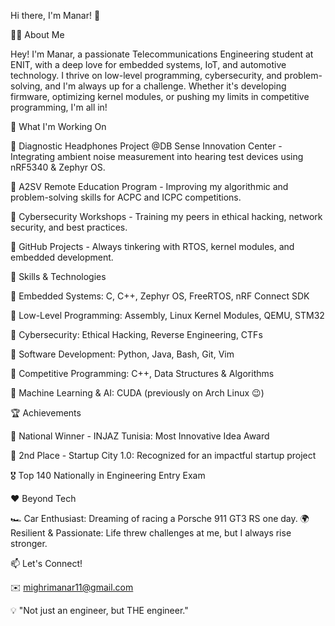 Hi there, I'm Manar! 🚀

👩‍💻 About Me

Hey! I'm Manar, a passionate Telecommunications Engineering student at ENIT, with a deep love for embedded systems, IoT, and automotive technology. 
I thrive on low-level programming, cybersecurity, and problem-solving, and I'm always up for a challenge. 
Whether it's developing firmware, optimizing kernel modules, or pushing my limits in competitive programming, I'm all in!



🌱 What I'm Working On

🔹 Diagnostic Headphones Project @DB Sense Innovation Center - Integrating ambient noise measurement into hearing test devices using nRF5340 & Zephyr OS.

🔹 A2SV Remote Education Program - Improving my algorithmic and problem-solving skills for ACPC and ICPC competitions.

🔹 Cybersecurity Workshops - Training my peers in ethical hacking, network security, and best practices.

🔹 GitHub Projects - Always tinkering with RTOS, kernel modules, and embedded development.




🚀 Skills & Technologies

🔸 Embedded Systems: C, C++, Zephyr OS, FreeRTOS, nRF Connect SDK

🔸 Low-Level Programming: Assembly, Linux Kernel Modules, QEMU, STM32

🔸 Cybersecurity: Ethical Hacking, Reverse Engineering, CTFs

🔸 Software Development: Python, Java, Bash, Git, Vim

🔸 Competitive Programming: C++, Data Structures & Algorithms

🔸 Machine Learning & AI: CUDA (previously on Arch Linux 😉)




🏆 Achievements

🏅 National Winner - INJAZ Tunisia: Most Innovative Idea Award

🥈 2nd Place - Startup City 1.0: Recognized for an impactful startup project

🎖 Top 140 Nationally in Engineering Entry Exam




❤️ Beyond Tech

🏎 Car Enthusiast: Dreaming of racing a Porsche 911 GT3 RS one day.
🌍 Resilient & Passionate: Life threw challenges at me, but I always rise stronger.



📫 Let's Connect!

✉️ mighrimanar11@gmail.com

💡 "Not just an engineer, but THE engineer."
